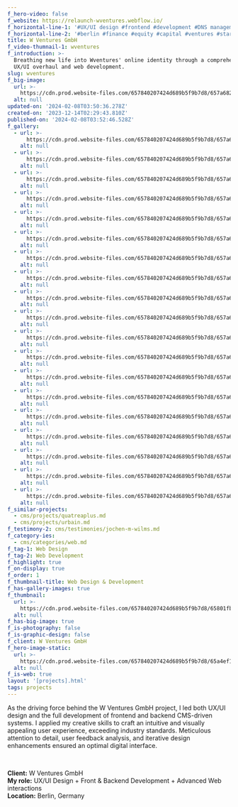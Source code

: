 ```yaml
---
f_hero-video: false
f_website: https://relaunch-wventures.webflow.io/
f_horizontal-line-1: '#UX/UI design #frontend #development #DNS management'
f_horizontal-line-2: '#berlin #finance #equity #capital #ventures #startup'
title: W Ventures GmbH
f_video-thumnail-1: wventures
f_introduction: >-
  Breathing new life into Wventures' online identity through a comprehensive
  UX/UI overhaul and web development.
slug: wventures
f_big-image:
  url: >-
    https://cdn.prod.website-files.com/657840207424d689b5f9b7d8/657a6825050b7a84f02cd176_wventures-07.webp
  alt: null
updated-on: '2024-02-08T03:50:36.278Z'
created-on: '2023-12-14T02:29:43.810Z'
published-on: '2024-02-08T03:52:46.528Z'
f_gallery:
  - url: >-
      https://cdn.prod.website-files.com/657840207424d689b5f9b7d8/657a6d060de9a423b67e6350_wventures-01.webp
    alt: null
  - url: >-
      https://cdn.prod.website-files.com/657840207424d689b5f9b7d8/657a6d0555d62071618c7ce6_wventures-02.webp
    alt: null
  - url: >-
      https://cdn.prod.website-files.com/657840207424d689b5f9b7d8/657a6d057544bcb7618fc6ca_wventures-03.webp
    alt: null
  - url: >-
      https://cdn.prod.website-files.com/657840207424d689b5f9b7d8/657a6d04a5fe674496278d7b_wventures-04.webp
    alt: null
  - url: >-
      https://cdn.prod.website-files.com/657840207424d689b5f9b7d8/657a6d05f1b0fa60879a043b_wventures-05.webp
    alt: null
  - url: >-
      https://cdn.prod.website-files.com/657840207424d689b5f9b7d8/657a6d030047bf74b4b710ce_wventures-06.webp
    alt: null
  - url: >-
      https://cdn.prod.website-files.com/657840207424d689b5f9b7d8/657a6d027544bcb7618fc5e4_wventures-07.webp
    alt: null
  - url: >-
      https://cdn.prod.website-files.com/657840207424d689b5f9b7d8/657a6d0155d62071618c7ba7_wventures-08.webp
    alt: null
  - url: >-
      https://cdn.prod.website-files.com/657840207424d689b5f9b7d8/657a6d02050b7a84f02ff162_wventures-09.webp
    alt: null
  - url: >-
      https://cdn.prod.website-files.com/657840207424d689b5f9b7d8/657a6d029d88a6ed87d8b8b0_wventures-10.webp
    alt: null
  - url: >-
      https://cdn.prod.website-files.com/657840207424d689b5f9b7d8/657a6d000e8144ca44621cb6_wventures-21.webp
    alt: null
  - url: >-
      https://cdn.prod.website-files.com/657840207424d689b5f9b7d8/657a6d00d83e6606acf05843_wventures-11.webp
    alt: null
  - url: >-
      https://cdn.prod.website-files.com/657840207424d689b5f9b7d8/657a6d01bf9cb49e307084ba_wventures-12.webp
    alt: null
  - url: >-
      https://cdn.prod.website-files.com/657840207424d689b5f9b7d8/657a6d01eca02823ce56d24f_wventures-15.webp
    alt: null
  - url: >-
      https://cdn.prod.website-files.com/657840207424d689b5f9b7d8/657a6cff7f3dfd2268c1aa12_wventures-16.webp
    alt: null
  - url: >-
      https://cdn.prod.website-files.com/657840207424d689b5f9b7d8/657a6cff4b5f7aa83f09de09_wventures-17.webp
    alt: null
  - url: >-
      https://cdn.prod.website-files.com/657840207424d689b5f9b7d8/657a6cff8f1de2d12e36f6af_wventures-20.webp
    alt: null
  - url: >-
      https://cdn.prod.website-files.com/657840207424d689b5f9b7d8/657a6cffeca02823ce56d101_wventures-24.webp
    alt: null
  - url: >-
      https://cdn.prod.website-files.com/657840207424d689b5f9b7d8/657a6cff674a4d7e50378e49_wventures-23.webp
    alt: null
f_similar-projects:
  - cms/projects/quatreaplus.md
  - cms/projects/urbain.md
f_testimony-2: cms/testimonies/jochen-m-wilms.md
f_category-ies:
  - cms/categories/web.md
f_tag-1: Web Design
f_tag-2: Web Development
f_highlight: true
f_on-display: true
f_order: 1
f_thumbnail-title: Web Design & Development
f_has-gallery-images: true
f_thumbnail:
  url: >-
    https://cdn.prod.website-files.com/657840207424d689b5f9b7d8/65801fbbd8ff614c0165ddbc_thumbnail.avif
  alt: null
f_has-big-image: true
f_is-photography: false
f_is-graphic-design: false
f_client: W Ventures GmbH
f_hero-image-static:
  url: >-
    https://cdn.prod.website-files.com/657840207424d689b5f9b7d8/65a4ef1123a76722fd6336f4_hero.webp
  alt: null
f_is-web: true
layout: '[projects].html'
tags: projects
---
```


As the driving force behind the W Ventures GmbH project, I led both UX/UI design and the full development of frontend and backend CMS-driven systems. I applied my creative skills to craft an intuitive and visually appealing user experience, exceeding industry standards. Meticulous attention to detail, user feedback analysis, and iterative design enhancements ensured an optimal digital interface.

‍

**Client:** W Ventures GmbH  
**My role:** UX/UI Design + Front & Backend Development + Advanced Web interactions  
**Location:** Berlin, Germany
